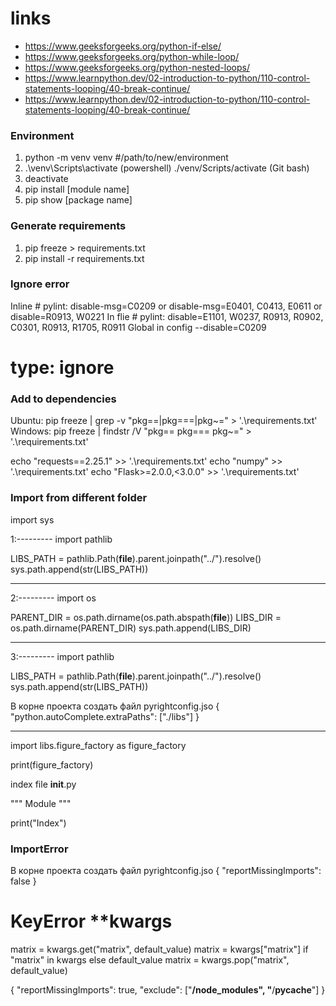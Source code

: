 # links

- https://www.geeksforgeeks.org/python-if-else/
- https://www.geeksforgeeks.org/python-while-loop/
- https://www.geeksforgeeks.org/python-nested-loops/
- https://www.learnpython.dev/02-introduction-to-python/110-control-statements-looping/40-break-continue/
- https://www.learnpython.dev/02-introduction-to-python/110-control-statements-looping/40-break-continue/

### Environment

1. python -m venv venv #/path/to/new/environment
2. .\venv\Scripts\activate (powershell) ./venv/Scripts/activate (Git bash)
3. deactivate
4. pip install [module name]
5. pip show [package name]

### Generate requirements

1. pip freeze > requirements.txt
2. pip install -r requirements.txt

### Ignore error

Inline # pylint: disable-msg=C0209 or disable-msg=E0401, C0413, E0611 or disable=R0913, W0221
In flie # pylint: disable=E1101, W0237, R0913, R0902, C0301, R0913, R1705, R0911
Global in config --disable=C0209

# type: ignore

### Add to dependencies

Ubuntu: pip freeze | grep -v "pkg==\|pkg===\|pkg~=" > '.\requirements.txt'
Windows: pip freeze | findstr /V "pkg== pkg=== pkg~=" > '.\requirements.txt'

echo "requests==2.25.1" >> '.\requirements.txt'
echo "numpy" >> '.\requirements.txt'
echo "Flask>=2.0.0,<3.0.0" >> '.\requirements.txt'

### Import from different folder

import sys

1:---------
import pathlib

LIBS_PATH = pathlib.Path(**file**).parent.joinpath("../").resolve()
sys.path.append(str(LIBS_PATH))

---

2:---------
import os

PARENT_DIR = os.path.dirname(os.path.abspath(**file**))
LIBS_DIR = os.path.dirname(PARENT_DIR)
sys.path.append(LIBS_DIR)

---

3:---------
import pathlib

LIBS_PATH = pathlib.Path(**file**).parent.joinpath("../").resolve()
sys.path.append(str(LIBS_PATH))

В корне проекта создать файл pyrightconfig.jso
{
"python.autoComplete.extraPaths": ["./libs"]
}

---

import libs.figure_factory as figure_factory

print(figure_factory)

index file **init**.py

""" Module """

print("Index")

### ImportError

В корне проекта создать файл pyrightconfig.jso
{
"reportMissingImports": false
}

# KeyError \*\*kwargs

matrix = kwargs.get("matrix", default_value)
matrix = kwargs["matrix"] if "matrix" in kwargs else default_value
matrix = kwargs.pop("matrix", default_value)

{
"reportMissingImports": true,
"exclude": ["**/node_modules", "**/__pycache__"]
}
